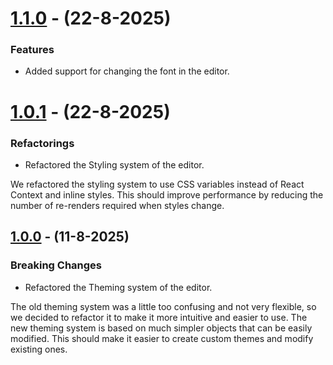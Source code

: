 # [1.1.0](https://github.com/Mo2men-dev/noqta-editor/compare/v1.0.1...v1.1.0) - (22-8-2025)

### Features

- Added support for changing the font in the editor.

# [1.0.1](https://github.com/Mo2men-dev/noqta-editor/compare/v1.0.0...v1.0.1) - (22-8-2025)

### Refactorings

- Refactored the Styling system of the editor.

We refactored the styling system to use CSS variables instead of React Context and inline styles. This should improve performance by reducing the number of re-renders required when styles change.

## [1.0.0](https://github.com/Mo2men-dev/noqta-editor/compare/v0.10.0...v1.0.0) - (11-8-2025)

### Breaking Changes

- Refactored the Theming system of the editor.

The old theming system was a little too confusing and not very flexible, so we decided to refactor it to make it more intuitive and easier to use. The new theming system is based on much simpler objects that can be easily modified. This should make it easier to create custom themes and modify existing ones.
